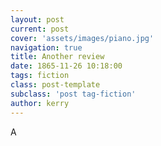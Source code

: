```yaml
---
layout: post
current: post
cover: 'assets/images/piano.jpg'
navigation: true
title: Another review
date: 1865-11-26 10:18:00
tags: fiction
class: post-template
subclass: 'post tag-fiction'
author: kerry
---
```


A